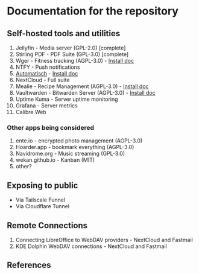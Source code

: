 # Documentation for the repository

## Self-hosted tools and utilities

1. Jellyfin - Media server (GPL-2.0) [complete]
2. Stirling PDF - PDF Suite (GPL-3.0) [complete]
3. Wger - Fitness tracking (AGPL-3.0) - [Install doc](https://wger.readthedocs.io/en/latest/docker.html)
4. NTFY - Push notifications
5. [Automatisch](https://github.com/automatisch/automatisch) - [Install doc](https://automatisch.io/docs/guide/installation)
6. NextCloud - Full suite
7. Mealie - Recipe Management (AGPL-3.0) - [Install doc](https://docs.mealie.io/documentation/getting-started/installation/installation-checklist/)
8. Vaultwarden - Bitwarden Server (AGPL-3.0) - [Install doc](https://github.com/dani-garcia/vaultwarden)
9. Uptime Kuma - Server uptime monitoring
10. Grafana - Server metrics
11. Calibre Web 

### Other apps being considered 

1. ente.io - encrypted photo management (AGPL-3.0)
2. Hoarder.app - bookmark everything (AGPL-3.0)
3. Navidrome.org - Music streaming (GPL-3.0)
4. wekan.github.io - Kanban (MIT)
5. other? 

## Exposing to public

- Via Tailscale Funnel
- Via Cloudflare Tunnel

## Remote Connections

1. Connecting LibreOffice to WebDAV providers - NextCloud and Fastmail
2. KDE Dolphin WebDAV connections - NextCloud and Fastmail

## References

